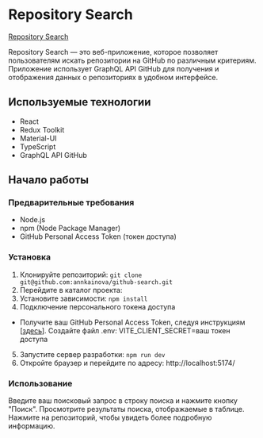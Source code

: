 # Repository Search
[Repository Search](https://github-search-repository.netlify.app/)

Repository Search — это веб-приложение, которое позволяет пользователям искать репозитории на GitHub по различным критериям. Приложение использует GraphQL API GitHub для получения и отображения данных о репозиториях в удобном интерфейсе.

## Используемые технологии

- React
- Redux Toolkit
- Material-UI
- TypeScript
- GraphQL API GitHub

## Начало работы

### Предварительные требования

- Node.js
- npm (Node Package Manager)
- GitHub Personal Access Token (токен доступа)

### Установка

1. Клонируйте репозиторий:
   `git clone git@github.com:annkainova/github-search.git`
2. Перейдите в каталог проекта:
3. Установите зависимости:
   `npm install`
4. Подключение персонального токена доступа

- Получите ваш GitHub Personal Access Token, следуя инструкциям [[здесь](https://docs.github.com/en/authentication/keeping-your-account-and-data-secure/managing-your-personal-access-tokens#creating-a-personal-access-token-classic)].
  Создайте файл .env:
  VITE_CLIENT_SECRET=ваш токен доступа

5. Запустите сервер разработки:
   `npm run dev`
6. Откройте браузер и перейдите по адресу:
   http://localhost:5174/

### Использование

Введите ваш поисковый запрос в строку поиска и нажмите кнопку "Поиск".
Просмотрите результаты поиска, отображаемые в таблице.
Нажмите на репозиторий, чтобы увидеть более подробную информацию.
